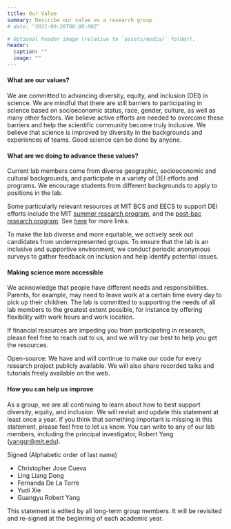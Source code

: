 ```yaml
---
title: Our Value
summary: Describe our value as a research group
# date: "2021-09-28T00:00:00Z"

# Optional header image (relative to `assets/media/` folder).
header:
  caption: ""
  image: ""
---
```


#### What are our values?
We are committed to advancing diversity, equity, and inclusion (DEI) in science. We are mindful that there are still barriers to participating in science based on socioeconomic status, race, gender, culture, as well as many other factors. We believe active efforts are needed to overcome these barriers and help the scientific community become truly inclusive. We believe that science is improved by diversity in the backgrounds and experiences of teams. Good science can be done by anyone.

#### What are we doing to advance these values?
Current lab members come from diverse geographic, socioeconomic and cultural backgrounds, and participate in a variety of DEI efforts and programs. We encourage students from different backgrounds to apply to positions in the lab. 

Some particularly relevant resources at MIT BCS and EECS to support DEI efforts include the MIT [summer research program](https://bcs.mit.edu/diversity-equity-and-inclusion-bcs-and-building-46/outreach/mit-summer-research-program-msrp), and the [post-bac research program](https://bcs.mit.edu/diversity-equity-and-inclusion-bcs-and-building-46/outreach/research-scholars-program). See [here](https://bcs.mit.edu/diversity-equity-and-inclusion-bcs-and-building-46) for more links.

To make the lab diverse and more equitable, we actively seek out candidates from underrepresented groups. To ensure that the lab is an inclusive and supportive environment, we conduct periodic anonymous surveys to gather feedback on inclusion and help identify potential issues.

#### Making science more accessible
We acknowledge that people have different needs and responsibilities. Parents, for example, may need to leave work at a certain time every day to pick up their children. The lab is committed to supporting the needs of all lab members to the greatest extent possible, for instance by offering flexibility with work hours and work location.

If financial resources are impeding you from participating in research, please feel free to reach out to us, and we will try our best to help you get the resources.

Open-source: We have and will continue to make our code for every research project publicly available. We will also share recorded talks and tutorials freely available on the web.

#### How you can help us improve

As a group, we are all continuing to learn about how to best support diversity, equity, and inclusion. We will revisit and update this statement at least once a year. If you think that something important is missing in this statement, please feel free to let us know. You can write to any of our lab members, including the principal investigator, Robert Yang (yanggr@mit.edu).

Signed (Alphabetic order of last name)
- Christopher Jose Cueva
- Ling Liang Dong
- Fernanda De La Torre
- Yudi Xie
- Guangyu Robert Yang

This statement is edited by all long-term group members. It will be
 revisited and re-signed at the beginning of each academic year.
